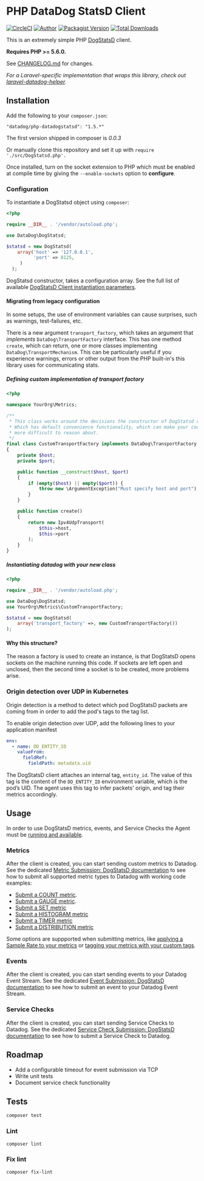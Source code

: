 # PHP DataDog StatsD Client

[![CircleCI](https://circleci.com/gh/DataDog/php-datadogstatsd/tree/master.svg?style=svg)](https://circleci.com/gh/DataDog/php-datadogstatsd/tree/master)
[![Author](https://img.shields.io/badge/author-@datadog-blue.svg?style=flat-square)](https://github.com/datadog)
[![Packagist Version](https://img.shields.io/packagist/v/datadog/php-datadogstatsd.svg?style=flat-square)](https://packagist.org/packages/datadog/php-datadogstatsd)
[![Total Downloads](https://img.shields.io/packagist/dt/datadog/php-datadogstatsd.svg?style=flat-square)](https://packagist.org/packages/datadog/php-datadogstatsd)

This is an extremely simple PHP [DogStatsD](https://docs.datadoghq.com/developers/dogstatsd/?code-lang=php) client.

**Requires PHP >= 5.6.0.**

See [CHANGELOG.md](CHANGELOG.md) for changes.

*For a Laravel-specific implementation that wraps this library, check out [laravel-datadog-helper](https://github.com/chaseconey/laravel-datadog-helper).*

## Installation

Add the following to your `composer.json`:

```
"datadog/php-datadogstatsd": "1.5.*"
```
The first version shipped in composer is *0.0.3*

Or manually clone this repository and set it up with `require './src/DogStatsd.php'.`

Once installed, turn on the socket extension to PHP which must be enabled at compile time by giving the `--enable-sockets` option to **configure**.

### Configuration

To instantiate a DogStatsd object using `composer`:

```php
<?php

require __DIR__ . '/vendor/autoload.php';

use DataDog\DogStatsd;

$statsd = new DogStatsd(
    array('host' => '127.0.0.1',
          'port' => 8125,
     )
  );
```

DogStatsd constructor, takes a configuration array. See the full list of available [DogStatsD Client instantiation parameters](https://docs.datadoghq.com/developers/dogstatsd/?code-lang=php#client-instantiation-parameters).

#### Migrating from legacy configuration

In some setups, the use of environment variables can cause surprises, such as warnings, test-failures, etc.

There is a new argument `transport_factory`, which takes an argument that _implements_ `DataDog\TransportFactory` interface. This has one method `create`, which can return, one or more classes implementing `DataDog\TransportMechanism`. This can be particularly useful if you experience warnings, errors or other output from the PHP built-in's this library uses for communicating stats.

##### Defining custom implementation of transport factory

```php
<?php

namespace YourOrg\Metrics;

/**
 * This class works around the decisions the constructor of DogStatsd class
 * Which has default convenience functionality, which can make your code
 * more difficult to reason about.
 */
final class CustomTransportFactory implements DataDog\TransportFactory
{
    private $host;
    private $port;

    public function __construct($host, $port)
    {
        if (empty($host) || empty($port)) {
            throw new \ArgumentException("Must specify host and port");
        }
    }

    public function create()
    {
        return new Ipv4UdpTransport(
            $this->host,
            $this->port
        );
    }
}
```

##### Instantiating datadog with your new class
```php
<?php

require __DIR__ . '/vendor/autoload.php';

use DataDog\DogStatsd;
use YourOrg\Metrics\CustomTransportFactory;

$statsd = new DogStatsd(
    array('transport_factory' =>, new CustomTransportFactory())
);
```

#### Why this structure?

The reason a factory is used to create an instance, is that DogStatsD opens sockets on the machine running this code. If sockets are left open and unclosed, then the second time a socket is to be created, more problems arise.

### Origin detection over UDP in Kubernetes

Origin detection is a method to detect which pod DogStatsD packets are coming from in order to add the pod's tags to the tag list.

To enable origin detection over UDP, add the following lines to your application manifest
```yaml
env:
  - name: DD_ENTITY_ID
    valueFrom:
      fieldRef:
        fieldPath: metadata.uid
```

The DogStatsD client attaches an internal tag, `entity_id`. The value of this tag is the content of the `DD_ENTITY_ID` environment variable, which is the pod’s UID.
The agent uses this tag to infer packets' origin, and tag their metrics accordingly.

## Usage

In order to use DogStatsD metrics, events, and Service Checks the Agent must be [running and available](https://docs.datadoghq.com/developers/dogstatsd/?code-lang=php).

### Metrics

After the client is created, you can start sending custom metrics to Datadog. See the dedicated [Metric Submission: DogStatsD documentation](https://docs.datadoghq.com/metrics/dogstatsd_metrics_submission/?code-lang=php) to see how to submit all supported metric types to Datadog with working code examples:

* [Submit a COUNT metric](https://docs.datadoghq.com/metrics/dogstatsd_metrics_submission/?code-lang=php#count).
* [Submit a GAUGE metric](https://docs.datadoghq.com/metrics/dogstatsd_metrics_submission/?code-lang=php#gauge).
* [Submit a SET metric](https://docs.datadoghq.com/metrics/dogstatsd_metrics_submission/?code-lang=php#set)
* [Submit a HISTOGRAM metric](https://docs.datadoghq.com/metrics/dogstatsd_metrics_submission/?code-lang=php#histogram)
* [Submit a TIMER metric](https://docs.datadoghq.com/metrics/dogstatsd_metrics_submission/?code-lang=php#timer)
* [Submit a DISTRIBUTION metric](https://docs.datadoghq.com/metrics/dogstatsd_metrics_submission/?code-lang=php#distribution)

Some options are suppported when submitting metrics, like [applying a Sample Rate to your metrics](https://docs.datadoghq.com/metrics/dogstatsd_metrics_submission/?code-lang=php#metric-submission-options) or [tagging your metrics with your custom tags](https://docs.datadoghq.com/metrics/dogstatsd_metrics_submission/?code-lang=php#metric-tagging).

### Events

After the client is created, you can start sending events to your Datadog Event Stream. See the dedicated [Event Submission: DogStatsD documentation](https://docs.datadoghq.com/developers/events/dogstatsd/?code-lang=php) to see how to submit an event to your Datadog Event Stream.

### Service Checks

After the client is created, you can start sending Service Checks to Datadog. See the dedicated [Service Check Submission: DogStatsD documentation](https://docs.datadoghq.com/developers/service_checks/dogstatsd_service_checks_submission/?code-lang=php) to see how to submit a Service Check to Datadog.

## Roadmap

* Add a configurable timeout for event submission via TCP
* Write unit tests
* Document service check functionality

## Tests

```bash
composer test
```

### Lint

```bash
composer lint
```

### Fix lint

```bash
composer fix-lint
```
